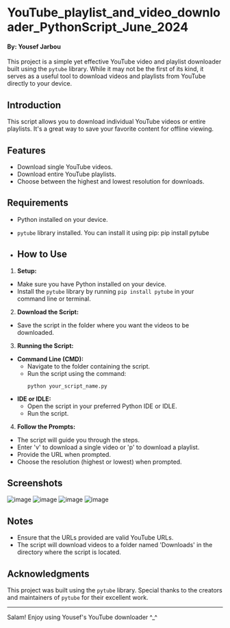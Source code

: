 # YouTube_playlist_and_video_downloader_PythonScript_June_2024
#### By: Yousef Jarbou
This project is a simple yet effective YouTube video and playlist downloader built using the `pytube` library. While it may not be the first of its kind, it serves as a useful tool to download videos and playlists from YouTube directly to your device.

## Introduction

This script allows you to download individual YouTube videos or entire playlists. It's a great way to save your favorite content for offline viewing.

## Features

- Download single YouTube videos.
- Download entire YouTube playlists.
- Choose between the highest and lowest resolution for downloads.

## Requirements

- Python installed on your device.
- `pytube` library installed. You can install it using pip: pip install pytube

- ## How to Use

1. **Setup:**
 - Make sure you have Python installed on your device.
 - Install the `pytube` library by running `pip install pytube` in your command line or terminal.
 
2. **Download the Script:**
 - Save the script in the folder where you want the videos to be downloaded.

3. **Running the Script:**
 - **Command Line (CMD):**
   - Navigate to the folder containing the script.
   - Run the script using the command:
     ```
     python your_script_name.py
     ```
 - **IDE or IDLE:**
   - Open the script in your preferred Python IDE or IDLE.
   - Run the script.

4. **Follow the Prompts:**
 - The script will guide you through the steps.
 - Enter 'v' to download a single video or 'p' to download a playlist.
 - Provide the URL when prompted.
 - Choose the resolution (highest or lowest) when prompted.

## Screenshots
![image](https://github.com/yousefjarbou/YouTube_playlist_and_video_downloader/assets/166923297/c4777a3a-23cd-4635-a6bc-a07aeada6a0f)
![image](https://github.com/yousefjarbou/YouTube_playlist_and_video_downloader/assets/166923297/d6fcccd8-131a-406b-9288-46a646ead2a5)
![image](https://github.com/yousefjarbou/YouTube_playlist_and_video_downloader/assets/166923297/2f076b91-8e77-4d16-a52f-154eac7bb5a2)
![image](https://github.com/yousefjarbou/YouTube_playlist_and_video_downloader/assets/166923297/94aa1e38-2087-4bf9-a4da-f2194b227faf)


## Notes

- Ensure that the URLs provided are valid YouTube URLs.
- The script will download videos to a folder named 'Downloads' in the directory where the script is located.


## Acknowledgments

This project was built using the `pytube` library. Special thanks to the creators and maintainers of `pytube` for their excellent work.

---

Salam! Enjoy using Yousef's YouTube downloader ^_^
